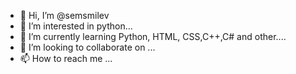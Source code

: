 - 👋 Hi, I’m @semsmilev
- 👀 I’m interested in python...
- 🌱 I’m currently learning Python, HTML, CSS,C++,C# and other....
- 💞️ I’m looking to collaborate on ...
- 📫 How to reach me ...

<!---
semsmilev/semsmilev is a ✨ special ✨ repository because its `README.md` (this file) appears on your GitHub profile.
You can click the Preview link to take a look at your changes.
--->
